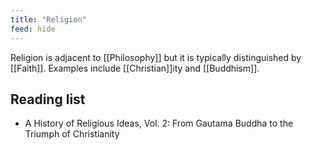 ```yaml
---
title: "Religion"
feed: hide
---
```


Religion is adjacent to [[Philosophy]] but it is typically distinguished by [[Faith]]. Examples include [[Christian]]ity and [[Buddhism]]. 

## Reading list

* A History of Religious Ideas, Vol. 2: From Gautama Buddha to the Triumph of Christianity